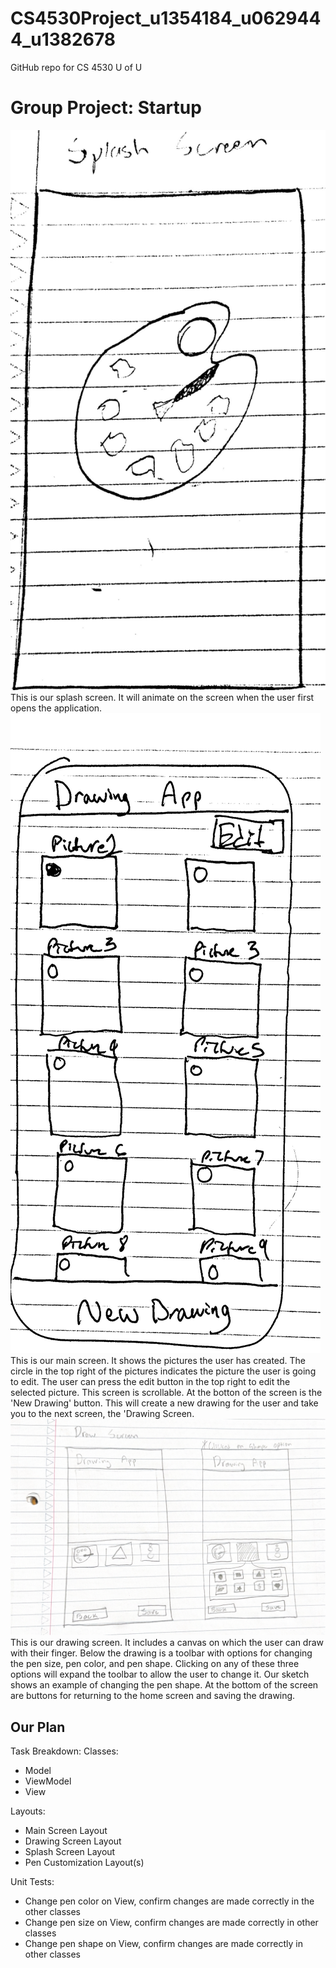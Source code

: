 # CS4530Project_u1354184_u0629444_u1382678
GitHub repo for CS 4530 U of U

# Group Project: Startup

<div>
<img title="Splash Screen" alt="Splash Screen" src="/images/Splash Screen.pdf">
</div>
This is our splash screen. It will animate on the screen when the user first opens the application.

<div>
<img title="Main Screen" alt="Main Screen" src="/images/Main Screen.pdf">
</div>
This is our main screen. It shows the pictures the user has created. The circle in the top right of the pictures indicates the picture the user is going to edit. The user can press the edit button in the top right to edit the selected picture. This screen is scrollable. At the botton of the screen is the 'New Drawing' button. This will create a new drawing for the user and take you to the next screen, the 'Drawing Screen. 

<div>
<img title= "Drawing Screen" alt="Drawing Screen" src="/images/Drawing Screen.pdf">
</div>
This is our drawing screen. It includes a canvas on which the user can draw with their finger. Below the drawing is a toolbar with options for changing the
pen size, pen color, and pen shape. Clicking on any of these three options will expand the toolbar to allow the user to change it. Our sketch shows an example
of changing the pen shape. At the bottom of the screen are buttons for returning to the home screen and saving the drawing.


## Our Plan
Task Breakdown:
Classes:
 - Model
 - ViewModel
 - View

Layouts:
 - Main Screen Layout
 - Drawing Screen Layout
 - Splash Screen Layout
 - Pen Customization Layout(s)

Unit Tests:
 - Change pen color on View, confirm changes are made correctly in the other classes
 - Change pen size on View, confirm changes are made correctly in other classes
 - Change pen shape on View, confirm changes are made correctly in other classes
